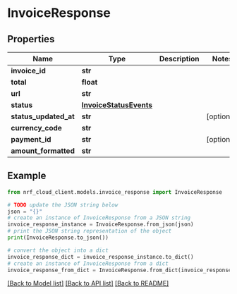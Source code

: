 # InvoiceResponse


## Properties

Name | Type | Description | Notes
------------ | ------------- | ------------- | -------------
**invoice_id** | **str** |  | 
**total** | **float** |  | 
**url** | **str** |  | 
**status** | [**InvoiceStatusEvents**](InvoiceStatusEvents.md) |  | 
**status_updated_at** | **str** |  | [optional] 
**currency_code** | **str** |  | 
**payment_id** | **str** |  | [optional] 
**amount_formatted** | **str** |  | 

## Example

```python
from nrf_cloud_client.models.invoice_response import InvoiceResponse

# TODO update the JSON string below
json = "{}"
# create an instance of InvoiceResponse from a JSON string
invoice_response_instance = InvoiceResponse.from_json(json)
# print the JSON string representation of the object
print(InvoiceResponse.to_json())

# convert the object into a dict
invoice_response_dict = invoice_response_instance.to_dict()
# create an instance of InvoiceResponse from a dict
invoice_response_from_dict = InvoiceResponse.from_dict(invoice_response_dict)
```
[[Back to Model list]](../README.md#documentation-for-models) [[Back to API list]](../README.md#documentation-for-api-endpoints) [[Back to README]](../README.md)


